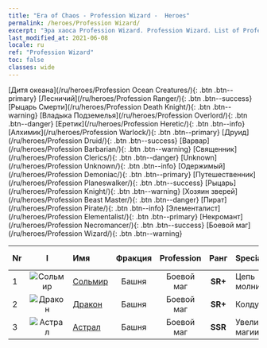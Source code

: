 ```yaml
---
title: "Era of Chaos - Profession Wizard -  Heroes"
permalink: /heroes/Profession Wizard/
excerpt: "Эра хаоса Profession Wizard. Profession Wizard. List of Profession  in Era of Chaos"
last_modified_at: 2021-06-08
locale: ru
ref: "Profession Wizard"
toc: false
classes: wide
---
```

 [Дитя океана](/ru/heroes/Profession Ocean Creatures/){: .btn .btn--primary} [Лесничий](/ru/heroes/Profession Ranger/){: .btn .btn--success} [Рыцарь Смерти](/ru/heroes/Profession Death Knight/){: .btn .btn--warning} [Владыка Подземелья](/ru/heroes/Profession Overlord/){: .btn .btn--danger} [Еретик](/ru/heroes/Profession Heretic/){: .btn .btn--info} [Алхимик](/ru/heroes/Profession Warlock/){: .btn .btn--primary} [Друид](/ru/heroes/Profession Druid/){: .btn .btn--success} [Варвар](/ru/heroes/Profession Barbarian/){: .btn .btn--warning} [Священник](/ru/heroes/Profession Clerics/){: .btn .btn--danger} [Unknown](/ru/heroes/Profession Unknown/){: .btn .btn--info} [Одержимый](/ru/heroes/Profession Demoniac/){: .btn .btn--primary} [Путешественник](/ru/heroes/Profession Planeswalker/){: .btn .btn--success} [Рыцарь](/ru/heroes/Profession Knight/){: .btn .btn--warning} [Хозяин зверей](/ru/heroes/Profession Beast Master/){: .btn .btn--danger} [Пират](/ru/heroes/Profession Pirate/){: .btn .btn--info} [Элементалист](/ru/heroes/Profession Elementalist/){: .btn .btn--primary} [Некромант](/ru/heroes/Profession Necromancer/){: .btn .btn--success} [Боевой маг](/ru/heroes/Profession Wizard/){: .btn .btn--warning} 

  | Nr |  I |    Имя    |  Фракция  |  Profession   |  Ранг  |    Specialty     | User Rate  | 
  |:---|:--:|:-----------|:-------:|:-------------:|:------:|:-----------------|:----:|
  | 1 | ![Сольмир](/images/h/h_Solmyr.jpg) | [Сольмир](/ru/heroes/Solmyr/) | Башня | Боевой маг | **SR+** |  Цепь молний | SR |
  | 2 | ![Дракон](/images/h/h_Dracon.jpg) | [Дракон](/ru/heroes/Dracon/) | Башня | Боевой маг | **SR+** |  Колдуны | R |
  | 3 | ![Астрал](/images/h/h_Astral.jpg) | [Астрал](/ru/heroes/Astral/) | Башня | Боевой маг | **SSR** |  Увеличение магии | SSR |
